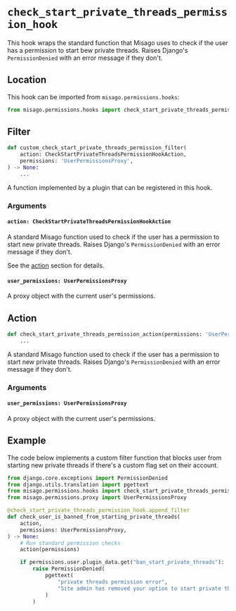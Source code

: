 # `check_start_private_threads_permission_hook`

This hook wraps the standard function that Misago uses to check if the user has a permission to start bew private threads. Raises Django's `PermissionDenied` with an error message if they don't.


## Location

This hook can be imported from `misago.permissions.hooks`:

```python
from misago.permissions.hooks import check_start_private_threads_permission_hook
```


## Filter

```python
def custom_check_start_private_threads_permission_filter(
    action: CheckStartPrivateThreadsPermissionHookAction,
    permissions: 'UserPermissionsProxy',
) -> None:
    ...
```

A function implemented by a plugin that can be registered in this hook.


### Arguments

#### `action: CheckStartPrivateThreadsPermissionHookAction`

A standard Misago function used to check if the user has a permission to start new private threads. Raises Django's `PermissionDenied` with an error message if they don't.

See the [action](#action) section for details.


#### `user_permissions: UserPermissionsProxy`

A proxy object with the current user's permissions.


## Action

```python
def check_start_private_threads_permission_action(permissions: 'UserPermissionsProxy') -> None:
    ...
```

A standard Misago function used to check if the user has a permission to start new private threads. Raises Django's `PermissionDenied` with an error message if they don't.


### Arguments

#### `user_permissions: UserPermissionsProxy`

A proxy object with the current user's permissions.


## Example

The code below implements a custom filter function that blocks user from starting new private threads if there's a custom flag set on their account.

```python
from django.core.exceptions import PermissionDenied
from django.utils.translation import pgettext
from misago.permissions.hooks import check_start_private_threads_permission_hook
from misago.permissions.proxy import UserPermissionsProxy

@check_start_private_threads_permission_hook.append_filter
def check_user_is_banned_from_starting_private_threads(
    action,
    permissions: UserPermissionsProxy,
) -> None:
    # Run standard permission checks
    action(permissions)

    if permissions.user.plugin_data.get("ban_start_private_threads"):
        raise PermissionDenied(
            pgettext(
                "private threads permission error",
                "Site admin has removed your option to start private threads."
            )
        )
```